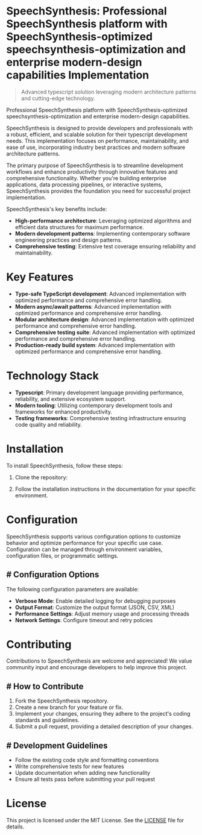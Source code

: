 <!-- fallback_SpeechSynthesis_20250824122904_72981 -->

# SpeechSynthesis: Professional SpeechSynthesis platform with SpeechSynthesis-optimized speechsynthesis-optimization and enterprise modern-design capabilities Implementation
> Advanced typescript solution leveraging modern architecture patterns and cutting-edge technology.

Professional SpeechSynthesis platform with SpeechSynthesis-optimized speechsynthesis-optimization and enterprise modern-design capabilities.

SpeechSynthesis is designed to provide developers and professionals with a robust, efficient, and scalable solution for their typescript development needs. This implementation focuses on performance, maintainability, and ease of use, incorporating industry best practices and modern software architecture patterns.

The primary purpose of SpeechSynthesis is to streamline development workflows and enhance productivity through innovative features and comprehensive functionality. Whether you're building enterprise applications, data processing pipelines, or interactive systems, SpeechSynthesis provides the foundation you need for successful project implementation.

SpeechSynthesis's key benefits include:

* **High-performance architecture**: Leveraging optimized algorithms and efficient data structures for maximum performance.
* **Modern development patterns**: Implementing contemporary software engineering practices and design patterns.
* **Comprehensive testing**: Extensive test coverage ensuring reliability and maintainability.

# Key Features

* **Type-safe TypeScript development**: Advanced implementation with optimized performance and comprehensive error handling.
* **Modern async/await patterns**: Advanced implementation with optimized performance and comprehensive error handling.
* **Modular architecture design**: Advanced implementation with optimized performance and comprehensive error handling.
* **Comprehensive testing suite**: Advanced implementation with optimized performance and comprehensive error handling.
* **Production-ready build system**: Advanced implementation with optimized performance and comprehensive error handling.

# Technology Stack

* **Typescript**: Primary development language providing performance, reliability, and extensive ecosystem support.
* **Modern tooling**: Utilizing contemporary development tools and frameworks for enhanced productivity.
* **Testing frameworks**: Comprehensive testing infrastructure ensuring code quality and reliability.

# Installation

To install SpeechSynthesis, follow these steps:

1. Clone the repository:


2. Follow the installation instructions in the documentation for your specific environment.

# Configuration

SpeechSynthesis supports various configuration options to customize behavior and optimize performance for your specific use case. Configuration can be managed through environment variables, configuration files, or programmatic settings.

## # Configuration Options

The following configuration parameters are available:

* **Verbose Mode**: Enable detailed logging for debugging purposes
* **Output Format**: Customize the output format (JSON, CSV, XML)
* **Performance Settings**: Adjust memory usage and processing threads
* **Network Settings**: Configure timeout and retry policies

# Contributing

Contributions to SpeechSynthesis are welcome and appreciated! We value community input and encourage developers to help improve this project.

## # How to Contribute

1. Fork the SpeechSynthesis repository.
2. Create a new branch for your feature or fix.
3. Implement your changes, ensuring they adhere to the project's coding standards and guidelines.
4. Submit a pull request, providing a detailed description of your changes.

## # Development Guidelines

* Follow the existing code style and formatting conventions
* Write comprehensive tests for new features
* Update documentation when adding new functionality
* Ensure all tests pass before submitting your pull request

# License

This project is licensed under the MIT License. See the [LICENSE](https://github.com/Jennifercruz23/SpeechSynthesis/blob/main/LICENSE) file for details.
